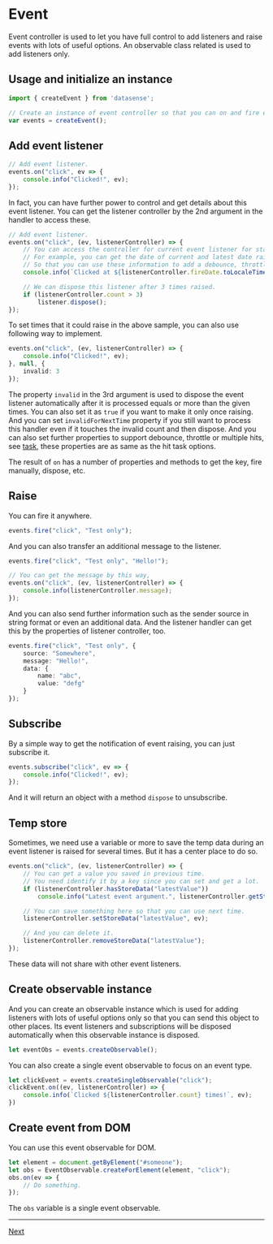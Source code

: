 # Event

Event controller is used to let you have full control to add listeners and raise events with lots of useful options. An observable class related is used to add listeners only.

## Usage and initialize an instance

```typescript
import { createEvent } from 'datasense';
```

``` typescript
// Create an instance of event controller so that you can on and fire events.
var events = createEvent();
```

## Add event listener

```typescript
// Add event listener.
events.on("click", ev => {
    console.info("Clicked!", ev);
});
```

In fact, you can have further power to control and get details about this event listener. You can get the listener controller by the 2nd argument in the handler to access these.

```typescript
// Add event listener.
events.on("click", (ev, listenerController) => {
    // You can access the controller for current event listener for status and actions.
    // For example, you can get the date of current and latest date raised of this handler.
    // So that you can use these information to add a debounce, throttle or multiple hits event handler.
    console.info(`Clicked at ${listenerController.fireDate.toLocaleTimeString()}!`, ev);

    // We can dispose this listener after 3 times raised.
    if (listenerController.count > 3)
        listener.dispose();
});
```

To set times that it could raise in the above sample, you can also use following way to implement.

```typescript
events.on("click", (ev, listenerController) => {
    console.info("Clicked!", ev);
}, null, {
    invalid: 3
});
```

The property `invalid` in the 3rd argument is used to dispose the event listener automatically after it is processed equals or more than the given times. You can also set it as `true` if you want to make it only once raising. And you can set `invalidForNextTime` property if you still want to process this handler even if it touches the invalid count and then dispose. And you can also set further properties to support debounce, throttle or multiple hits, see [task](./task.md), these properties are as same as the hit task options.

The result of `on` has a number of properties and methods to get the key, fire manually, dispose, etc.

## Raise

You can fire it anywhere.

```typescript
events.fire("click", "Test only");
```

And you can also transfer an additional message to the listener.

```typescript
events.fire("click", "Test only", "Hello!");

// You can get the message by this way,
events.on("click", (ev, listenerController) => {
    console.info(listenerController.message);
});
```

And you can also send further information such as the sender source in string format or even an additional data. And the listener handler can get this by the properties of listener controller, too.

```typescript
events.fire("click", "Test only", {
    source: "Somewhere",
    message: "Hello!",
    data: {
        name: "abc",
        value: "defg"
    }
});
```

## Subscribe

By a simple way to get the notification of event raising, you can just subscribe it.

```typescript
events.subscribe("click", ev => {
    console.info("Clicked!", ev);
});
```

And it will return an object with a method `dispose` to unsubscribe.

## Temp store

Sometimes, we need use a variable or more to save the temp data during an event listener is raised for several times. But it has a center place to do so.

```typescript
events.on("click", (ev, listenerController) => {
    // You can get a value you saved in previous time.
    // You need identify it by a key since you can set and get a lot.
    if (listenerController.hasStoreData("latestValue"))
        console.info("Latest event argument.", listenerController.getStoreData("latestValue"));

    // You can save something here so that you can use next time.
    listenerController.setStoreData("latestValue", ev);

    // And you can delete it.
    listenerController.removeStoreData("latestValue");
});
```

These data will not share with other event listeners.

## Create observable instance

And you can create an observable instance which is used for adding listeners with lots of useful options only so that you can send this object to other places. Its event listeners and subscriptions will be disposed automatically when this observable instance is disposed.

```typescript
let eventObs = events.createObservable();
```

You can also create a single event observable to focus on an event type.

```typescript
let clickEvent = events.createSingleObservable("click");
clickEvent.on((ev, listenerController) => {
    console.info(`Clicked ${listenerController.count} times!`, ev);
})
```

## Create event from DOM

You can use this event observable for DOM.

```typescript
let element = document.getByElement("#someone");
let obs = EventObservable.createForElement(element, "click");
obs.on(ev => {
    // Do something.
});
```

The `obs` variable is a single event observable.

---

[Next](./value.md)